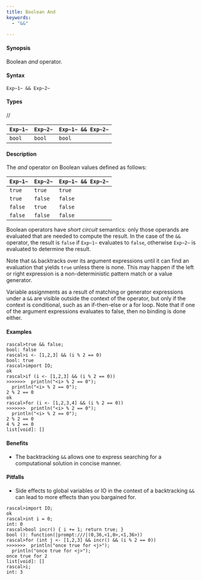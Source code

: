```yaml
---
title: Boolean And
keywords:
  - "&&"

---
```


#### Synopsis

Boolean _and_ operator.

#### Syntax

`Exp~1~ && Exp~2~`

#### Types

//

| `Exp~1~` | `Exp~2~`  | `Exp~1~ && Exp~2~`  |
| --- | --- | --- |
| `bool`       | `bool`         | `bool`  |


#### Description

The _and_ operator on Boolean values defined as follows:

| `Exp~1~` | `Exp~2~`  | `Exp~1~ && Exp~2~`  |
| --- | --- | --- |
| `true`       | `true`         | `true`  |
| `true`       | `false`         | `false`  |
| `false`       | `true`         | `false`  |
| `false`       | `false`         | `false`  |


Boolean operators have _short circuit_ semantics:  only those operands are evaluated that are needed to compute the result. In the case of the `&&` operator, the result is `false` if `Exp~1~` evaluates to `false`, otherwise `Exp~2~` is evaluated to determine the result.

Note that `&&` backtracks over its argument expressions until it can find an evaluation that yields `true` unless there is none. This may happen if the left or right expression is a non-deterministic pattern match or a value generator.

Variable assignments as a result of matching or generator expressions under a `&&` are visible outside the context of the operator, but only if the context is conditional, such as an if-then-else or a for loop. Note that if one of the argument expressions evaluates to false, then no binding is done either.

#### Examples


```rascal-shell 
rascal>true && false;
bool: false
rascal>i <- [1,2,3] && (i % 2 == 0)
bool: true
rascal>import IO;
ok
rascal>if (i <- [1,2,3] && (i % 2 == 0))
>>>>>>>  println("<i> % 2 == 0");
  println("<i> % 2 == 0");
2 % 2 == 0
ok
rascal>for (i <- [1,2,3,4] && (i % 2 == 0)) 
>>>>>>>  println("<i> % 2 == 0");
  println("<i> % 2 == 0");
2 % 2 == 0
4 % 2 == 0
list[void]: []
```

#### Benefits

*  The backtracking `&&` allows one to express searching for a computational solution in concise manner.

#### Pitfalls

*  Side effects to global variables or IO in the context of a backtracking `&&` can lead to more effects than you bargained for.


```rascal-shell 
rascal>import IO;
ok
rascal>int i = 0;
int: 0
rascal>bool incr() { i += 1; return true; }
bool (): function(|prompt:///|(0,36,<1,0>,<1,36>))
rascal>for (int j <- [1,2,3] && incr() && (i % 2 == 0)) 
>>>>>>>  println("once true for <j>");
  println("once true for <j>");
once true for 2
list[void]: []
rascal>i;
int: 3
```

